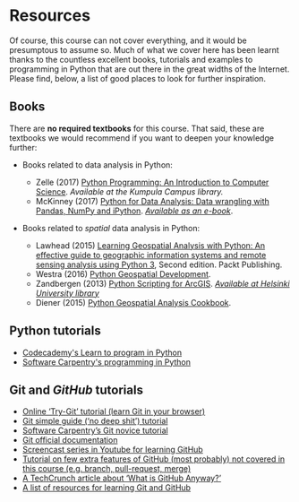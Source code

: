 # Resources

Of course, this course can not cover everything, and it would be presumptous to
assume so. Much of what we cover here has been learnt thanks to the countless
excellent books, tutorials and examples to programming in Python that are out
there in the great widths of the Internet. Please find, below, a list of good
places to look for further inspiration.

## Books

There are **no required textbooks** for this course. That said, these are
textbooks we would recommend if you want to deepen your knowledge further:

- Books related to data analysis in Python:
    - Zelle (2017) [Python Programming: An Introduction to Computer Science](https://mcsp.wartburg.edu/zelle/python/ppics3/index.html). *Available at the Kumpula Campus library.*
    - McKinney (2017) [Python for Data Analysis: Data wrangling with Pandas, NumPy and iPython](https://www.amazon.com/Python-Data-Analysis-Wrangling-IPython/dp/1491957662/). [*Available as an e-book*](https://ebookcentral.proquest.com/lib/helsinki-ebooks/detail.action?docID=5061179).

- Books related to *spatial* data analysis in Python:
    - Lawhead (2015) [Learning Geospatial Analysis with Python: An effective guide to geographic information systems and remote sensing analysis using Python 3](https://www.packtpub.com/application-development/learning-geospatial-analysis-python-second-edition), Second edition. Packt Publishing.
    - Westra (2016) [Python Geospatial Development](https://www.packtpub.com/application-development/python-geospatial-development-third-edition).
    - Zandbergen (2013) [Python Scripting for ArcGIS](https://www.esri.com/en-us/esri-press/browse/python-scripting-for-arcgis-pro). [*Available at Helsinki University library*](https://helka.helsinki.fi/primaws/rest/pub/resourceRecommender?lang=fi&query=zandbergen+python+scripting+for+arcgis&view=358UOH_INST:VU1)
    - Diener (2015) [Python Geospatial Analysis Cookbook](https://www.packtpub.com/big-data-and-business-intelligence/python-geospatial-analysis-cookbook). 


## Python tutorials

-  [Codecademy's Learn to program in Python](https://www.codecademy.com/learn/python)
-  [Software Carpentry's programming in Python](https://swcarpentry.github.io/python-novice-inflammation/)


## Git and *GitHub* tutorials

- [Online ‘Try-Git’ tutorial (learn Git in your browser)](https://try.github.io)
- [Git simple guide (‘no deep shit’) tutorial](http://rogerdudler.github.io/git-guide/)
- [Software Carpentry’s Git novice tutorial](https://swcarpentry.github.io/git-novice)
- [Git official documentation](https://git-scm.com/)
- [Screencast series in Youtube for learning GitHub](https://www.youtube.com/playlist?list=PL4Q4HssKcxYsTuqUUvEHJ8XxOVOHTSmle)
- [Tutorial on few extra features of GitHub (most probably) not covered in this course (e.g. branch, pull-request, merge)](https://guides.github.com/activities/hello-world/)
- [A TechCrunch article about ‘What is GitHub Anyway?’](https://techcrunch.com/2012/07/14/what-exactly-is-github-anyway/)
- [A list of resources for learning Git and GitHub](https://help.github.com/articles/good-resources-for-learning-git-and-github/)
